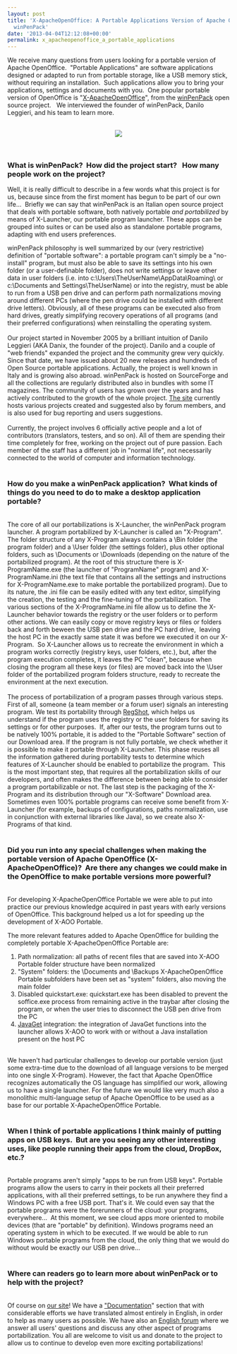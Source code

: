 ```yaml
---
layout: post
title: 'X-ApacheOpenOffice: A Portable Applications Version of Apache OpenOffice from
  winPenPack'
date: '2013-04-04T12:12:08+00:00'
permalink: x_apacheopenoffice_a_portable_applications
---
```

<p>We receive many questions from users looking for a portable version of Apache OpenOffice.&nbsp; &quot;Portable Applications&quot;<span lang="en"><span></span></span> are software applications designed or adapted to run from portable storage, like a USB memory stick, without requiring an installation.&nbsp; Such applications allow you to bring your applications, settings and documents with you.&nbsp; One popular portable version of OpenOffice is &quot;<a href="http://www.winpenpack.com/en/download.php?view.1341">X-ApacheOpenOffice</a>&quot;, from the <a href="http://www.winpenpack.com">winPenPack</a> open source project. &nbsp; We interviewed the founder of winPenPack, <span class="il">Danilo</span>
 Leggieri, and his team to learn more. </p> 
  <p> </p> 
  <p align="center"><br /><img src="https://blogs.apache.org/OOo/mediaresource/2b482de6-b8ae-4bc0-87f2-e136a9d1b502" /></p> 
  <p align="left"> </p> 
  <p><br /></p> 
  <h3>What is winPenPack? &nbsp;How did the project start? &nbsp; How many people work on the project?
</h3> 
  <p> </p> 
  <p> </p> 
  <div class="gmail_quote"> 
    <div class="im"> 
      <div> </div> 
    </div> 
    <div> 
      <p>Well, it is really difficult to describe in a few words what this project 
is for us, because since from the first moment has begun to be part of our 
own life...&nbsp; Briefly we can say that winPenPack is an Italian open source
 project that deals with portable software, both natively portable <i>and portabilized</i> by means of X-Launcher, our portable program launcher. These
 apps can be grouped into suites or can be used also as standalone 
portable programs, adapting with end users preferences.<br /></p> 
      <p>winPenPack philosophy is well summarized by our (very restrictive) definition of 
&quot;portable software&quot;: a portable program can't simply be a &quot;no-install&quot; 
program, but must also be able to save its settings into his own folder 
(or a user-definable folder), does not write settings or leave other data in user folders (i.e. into 
c:\Users\TheUserName\AppData\<wbr />Roaming\ or c:\Documents and 
Settings\TheUserName) or into the registry, must be able to run from a 
USB pen drive and can perform path normalizations moving around different 
PCs (where the pen drive could be installed with different drive letters).
 Obviously, all of these programs can be executed also from hard 
drives, greatly simplifying recovery operations of all programs (and 
their preferred configurations) when reinstalling the operating system.<br /><br />Our
 project started in November 2005 by a brilliant intuition of <span class="il">Danilo</span>
 Leggieri (AKA Danix, the founder of the project). <span class="il">Danilo</span> and a couple 
of &quot;web friends&quot; expanded the project and the community grew very 
quickly. Since that date, we have issued about 20 new releases and hundreds
 of Open Source portable applications. Actually, the project is well 
known in Italy and is growing also abroad. winPenPack is hosted on 
SourceForge and all the collections are regularly distributed also in 
bundles with some IT magazines. The community of users has grown over 
the years and has actively contributed to the growth of the whole project. 
<a href="http://www.winpenpack.com">The site</a> currently hosts various projects created and suggested also by forum members, and is also used for bug reporting and users 
suggestions.<br /><br />Currently, the project involves 6 officially active 
people and a lot of contributors (translators, testers, and so on). All 
of them are spending their time completely for free, working on the 
project out of pure passion. Each member of the staff has a different 
job in &quot;normal life&quot;, not necessarily connected to the world of computer
 and information technology.<br /><br /></p> 
      <h3>How do you make a winPenPack application? &nbsp;What kinds of things do you need to do to make a desktop application portable?
</h3> 
    </div> 
    <div><br />The core of all our portabilizations is X-Launcher, the winPenPack 
program launcher. A program portabilized by X-Launcher is called an &quot;X-Program&quot;. The folder structure of any X-Program always contains a \Bin 
folder (the program folder) and a \User folder (the settings folder), plus
 other optional folders, such as \Documents or \Downloads (depending on the 
nature of the portabilized program). At the root of this structure there
 is X-ProgramName.exe (the launcher of &quot;ProgramName&quot; program) and 
X-ProgramName.ini (the text file that contains all the settings and 
instructions for X-ProgramName.exe to make portable the portabilized 
program). Due to its nature, the .ini file can be easily edited with any
 text editor, simplifying the creation, the testing and the fine-tuning of 
the portabilization. The various sections of the X-ProgramName.ini file 
allow us to define the X-Launcher behavior towards the registry or the 
user folders or to perform other actions. We can easily copy or move 
registry keys or files or folders back and forth beween the USB pen drive
 and the PC hard drive,&nbsp; leaving the host PC
 in the exactly same state it was before we executed it on our 
X-Program.&nbsp; So X-Launcher allows us to recreate the environment in which a 
program works correctly (registry keys, user folders, etc.), but, after 
the program execution completes, it leaves the PC &quot;clean&quot;, because when closing the 
program all these keys (or files) are moved back into the \User folder 
of the portabilized program folders structure, ready to recreate the 
environment at the next execution.<br /><br />The process of portabilization of a
 program passes through various steps. First of all, someone (a team 
member or a forum user) signals an interesting program. We test its 
portability through <a href="http://sourceforge.net/projects/regshot/">RegShot</a>, which helps us understand if the program 
uses the registry or the user folders for saving its settings or for 
other purposes.&nbsp; If, after our tests, the program turns out to be 
natively 100% portable, it is added to the &quot;Portable Software&quot; section 
of our Download area. If the program is not fully portable, we check 
whether it is possible to make it portable through X-Launcher. This 
phase reuses all the information gathered during portability tests to 
determine which features of X-Launcher should be enabled to portabilize
 the program.&nbsp; This is the most important step, that requires all the 
portabilization skills of our developers, and often makes the difference
 between being able to consider a program portabilizable or not. The 
last step is the packaging of the X-Program and its distribution through
 our &quot;X-Software&quot; Download area. Sometimes even 100% portable programs 
can receive some benefit from X-Launcher (for example, backups of 
configurations, paths normalization, use in conjunction with external 
libraries like Java), so we create also X-Programs of that kind.<br /><br /> 
      <h3>Did you run into any special challenges when making the portable version of Apache OpenOffice (X-ApacheOpenOffice)? &nbsp;Are there any changes we could make in the OpenOffice to make portable versions more powerful?
</h3> 
    </div> 
    <div> 
      <p><br />For developing X-ApacheOpenOffice Portable we were able to put into 
practice our previous knowledge acquired in past years with early 
versions of OpenOffice. This background helped us a lot for speeding up 
the development of X-AOO Portable. </p> 
      <p>The more relevant features added to Apache OpenOffice for building the completely portable X-ApacheOpenOffice Portable are:<br /></p> 
      <ol> 
        <li>Path normalization: all paths of recent files that are saved into X-AOO Portable folder structure have been normalized</li> 
        <li>&quot;System&quot; folders: the \Documents and \Backups X-ApacheOpenOffice 
Portable subfolders have been set as &quot;system&quot; folders, also moving the 
main folder</li> 
        <li>Disabled quickstart.exe: quickstart.exe has been 
disabled to prevent the soffice.exe process from remaining active in the traybar
after closing the program, or when the user tries to disconnect
 the USB pen drive from the PC</li> 
        <li><a href="http://www.winpenpack.com/en/page.php?39">JavaGet</a> integration: the 
integration of JavaGet functions into the launcher allows X-AOO to work
 with or without a Java installation present on the host PC</li> 
      </ol> 
      <p><br />We
 haven't had particular challenges to develop our portable version (just 
some extra-time due to the download of all language versions to be 
merged into one single X-Program). However, the fact that Apache 
OpenOffice recognizes automatically the OS language has simplified our 
work, allowing us to have a single launcher. For the future we would 
like very much also a monolithic multi-language setup of Apache 
OpenOffice to be used as a base for our portable X-ApacheOpenOffice 
Portable.<br /><br /></p> 
      <h3>When I think of portable applications I think mainly of putting apps on USB keys. &nbsp;But are you seeing any other interesting uses, like people running their apps from the cloud, DropBox, etc.?</h3> 
    </div> 
    <div><br />Portable programs aren't simply &quot;apps to be run from USB keys&quot;. 
Portable programs allow the users to carry in their pockets all their 
preferred applications, with all their preferred settings, to be run anywhere they find a Windows PC with a free USB port. That's it. We 
could even say that the portable programs were the forerunners of the 
cloud: your programs, everywhere...&nbsp; At this moment, we see cloud apps 
more oriented to mobile devices (that are &quot;portable&quot; by definition). 
Windows programs need an operating system in which to be executed. If we 
would be able to run Windows portable programs from the cloud, the only 
thing that we would do without would be exactly our USB pen drive...&nbsp; <br /><br /> 
      <h3>Where can readers go to learn more about winPenPack or to help with the project?
</h3> 
    </div> 
  </div><br />Of course on <a href="http://www.winpenpack.com">our site</a>! We have a <a href="http://www.winpenpack.com/en/page.php?10">&quot;Documentation</a>&quot; section that with 
considerable efforts we have translated almost entirely in English, in 
order to help as many users as possible. We have also 
an <a href="http://www.winpenpack.com/en/e107_plugins/forum/forum_viewforum.php?24">English forum</a> where we answer all users' questions and discuss any 
other aspect of programs portabilization. You all are welcome to visit 
us and donate to the project to allow us to continue to develop even 
more exciting portabilizations! <br /><br /><br />
